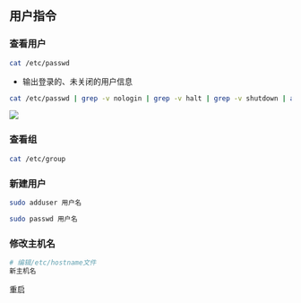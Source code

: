 <!--
 * @Description: 
 * @Version: 1.0
 * @Author: DaLao
 * @Email: dalao_li@163.com
 * @Date: 2021-03-09 17:13:38
 * @LastEditors: dalao
 * @LastEditTime: 2022-04-17 09:30:11
-->

## 用户指令


### 查看用户


```sh
cat /etc/passwd
```

- 输出登录的、未关闭的用户信息

```sh
cat /etc/passwd | grep -v nologin | grep -v halt | grep -v shutdown | awk -F":" '{ print $1"|"$3"|"$4 }'|more
```

![](https://cdn.hurra.ltd/img/20211228000908.png)



### 查看组


```sh
cat /etc/group
```



### 新建用户


```sh
sudo adduser 用户名

sudo passwd 用户名
```



### 修改主机名


```sh
# 编辑/etc/hostname文件
新主机名
```

重启